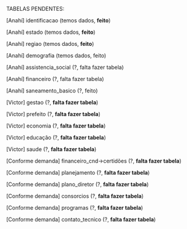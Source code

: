 TABELAS PENDENTES:



\[Anahí] identificacao (temos dados, **feito**)

\[Anahí] estado (temos dados, **feito**)

\[Anahí] regiao (temos dados, **feito**)

\[Anahí] demografia (temos dados, feito)

\[Anahí] assistencia\_social (?, falta fazer tabela)

\[Anahí] financeiro (?, falta fazer tabela)

\[Anahí] saneamento\_basico (?, feito)

\[Victor] gestao (?, **falta fazer tabela**)

\[Victor] prefeito (?, **falta fazer tabela**)

\[Victor] economia (?, **falta fazer tabela**)

\[Victor] educação (?, **falta fazer tabela**)

\[Victor] saude (?, **falta fazer tabela**)





\[Conforme demanda] financeiro\_cnd->certidões (?, **falta fazer tabela**)

\[Conforme demanda] planejamento (?, **falta fazer tabela**)

\[Conforme demanda] plano\_diretor (?, **falta fazer tabela**)

\[Conforme demanda] consorcios (?, **falta fazer tabela**)

\[Conforme demanda] programas (?, **falta fazer tabela**)

\[Conforme demanda] contato\_tecnico (?, **falta fazer tabela**)







